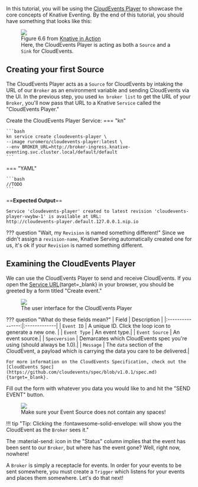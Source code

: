 In this tutorial, you will be using the [CloudEvents Player](https://github.com/ruromero/cloudevents-player) to showcase the core concepts of Knative Eventing. By the end of this tutorial, you should have something that looks like this:

<figure>
  <img src="https://user-images.githubusercontent.com/16281246/116408922-589c3d00-a801-11eb-9835-5c37ff57c861.png" draggable="false">
  <figcaption>Figure 6.6 from <a href = "https://www.manning.com/books/knative-in-action" target="_blank">Knative in Action</a> <br>
Here, the CloudEvents Player is acting as both a <code>Source</code> and a <code>Sink</code> for CloudEvents.
  </figcaption>
</figure>

## Creating your first Source
The CloudEvents Player acts as a `Source` for CloudEvents by intaking the URL of our `Broker` as an environment variable and sending CloudEvents via the UI. In the previous step, you used  `kn broker list` to get the URL of your `Broker`, you'll now pass that URL to a Knative `Service` called the "CloudEvents Player."

Create the CloudEvents Player Service:
=== "kn"

    ```bash
    kn service create cloudevents-player \
    --image ruromero/cloudevents-player:latest \
    --env BROKER_URL=http://broker-ingress.knative-eventing.svc.cluster.local/default/default
    ```

=== "YAML"

    ```bash
    //TODO
    ```

==**Expected Output**==
```{ .bash .no-copy }
Service 'cloudevents-player' created to latest revision 'cloudevents-player-vwybw-1' is available at URL:
http://cloudevents-player.default.127.0.0.1.nip.io
```
??? question "Wait, my `Revision` is named something different!"
    Since we didn't assign a `revision-name`, Knative Serving automatically created one for us, it's ok if your `Revision` is named something different.

## Examining the CloudEvents Player
We can use the CloudEvents Player to send and receive CloudEvents. If you open the [Service URL](http://cloudevents-player.default.127.0.0.1.nip.io){target=_blank} in your browser, you should be greeted by a form titled "Create event."

<figure>
  <img src="https://user-images.githubusercontent.com/16281246/116404278-7d41e600-a7fc-11eb-81a3-5f85db9f966a.png" draggable="false">
  <figcaption>The user interface for the CloudEvents Player</figcaption>
</figure>

??? question "What do these fields mean?"
    | Field          | Description |
    |:----------------:|:-------------|
    | `Event ID`     | A unique ID. Click the loop icon to generate a new one.   |
    | `Event Type`   | An event type.|
    | `Event Source` | An event source.|
    | `Specversion`  | Demarcates which CloudEvents spec you're using (should always be 1.0).|
    | `Message`      | The `data` section of the CloudEvent, a payload which is carrying the data you care to be delivered.|

    For more information on the CloudEvents Specification, check out the [CloudEvents Spec](https://github.com/cloudevents/spec/blob/v1.0.1/spec.md){target=_blank}.

Fill out the form with whatever you data you would like to and hit the "SEND EVENT" button.

<figure>
  <img src="https://user-images.githubusercontent.com/16281246/116407683-04448d80-a800-11eb-9283-ba86fb259053.png" draggable="false">
  <figcaption>Make sure your Event Source does not contain any spaces! </figcaption>
</figure>

!!! tip "Tip: Clicking the :fontawesome-solid-envelope: will show you the CloudEvent as the `Broker` sees it."

The :material-send: icon in the "Status" column implies that the event has been sent to our `Broker`, but where has the event gone? Well, right now, nowhere!

A `Broker` is simply a receptacle for events. In order for your events to be sent somewhere, you must create a `Trigger` which listens for your events and places them somewhere. Let's do that next!

